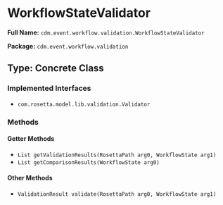 # WorkflowStateValidator

**Full Name:** `cdm.event.workflow.validation.WorkflowStateValidator`

**Package:** `cdm.event.workflow.validation`

## Type: Concrete Class

### Implemented Interfaces

- `com.rosetta.model.lib.validation.Validator`

### Methods

#### Getter Methods

- `List getValidationResults(RosettaPath arg0, WorkflowState arg1)`
- `List getComparisonResults(WorkflowState arg0)`

#### Other Methods

- `ValidationResult validate(RosettaPath arg0, WorkflowState arg1)`

